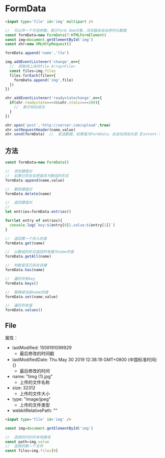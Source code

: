 # FormData

```html
<input type='file' id='img' multipart />
```

```javascript
//  可以传一个可选参数，表示form dom对象，浏览器会自动序列化数据
const formData=new FormData(?:HTMLFormElement)  
const img=document.getElementById('img')
const xhr=new XMLHttpRequest()

formData.append('name','ltw')

img.addEventListener('change',e=>{
  //  获取待上床的file Array<File>
  const files=img.files 
  files.forEach(file=>{
    formData.append('img',file)
  })
})

xhr.addEventListener('readystatechange',e=>{
  if(xhr.readystate===4&&xhr.status===200){
    //  表示响应成功
  }
})

xhr.open('post','http://server.com/upload',true)
xhr.setRequestHeader(name,value)
xhr.send(formData)  //  发送数据，如果值为FormData，会自动添加头部【Content-Type:multipart/form-data;bounary=--****】

```

## 方法

```javascript
const formData=new FormData()

//  添加键值对
//  如果已存在会把值存为数组的形式
formData.append(name,value)

//  删除键值对
formData.delete(name)

//  返回键值对
//  
let entries=formData.entries()

for(let entry of entries){
  console.log(`key:${entry[0]},value:${entry[1]}`)
}

//  返回第一个存入的值
formData.get(name)

//  以数组的形式返回所有键为name的值
formData.getAll(name) 

//  判断是否已存在该键
formData.has(name)

//  遍历所有key
formData.keys()

//  替换掉当前name的值
formData.set(name,value)

//  遍历所有值
formData.values()
```

## File

属性：

- lastModified: 1559191099929
  - 最后修改的时间戳
- lastModifiedDate: Thu May 30 2019 12:38:19 GMT+0800 (中国标准时间) {}
  - 最后修改的时间
- name: "timg (1).jpg"
  - 上传的文件名称
- size: 32312
  - 上传的文件大小
- type: "image/jpeg"
  - 上传的文件类型
- webkitRelativePath: ""

```html
<input type='file' id='img' />
```

```javascript
const img=document.getElementById('img')

//  选择的问价的本地路径
const path=img.value
//  选择的第一个文件
const files=img.files[0]
```